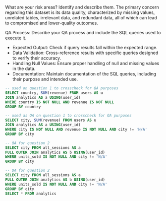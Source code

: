 What are your risk areas? Identify and describe them.
The primary concern regarding this dataset is its data quality, characterized by missing values, unrelated tables, irrelevant data, and redundant data, all of which can lead to compromised and lower-quality outcomes.


QA Process:
Describe your QA process and include the SQL queries used to execute it.

- Expected Output: Check if query results fall within the expected range.
- Data Validation: Cross-reference results with specific queries designed to verify their accuracy.
- Handling Null Values: Ensure proper handling of null and missing values in the data.
- Documentation: Maintain documentation of the SQL queries, including their purpose and intended use.

```SQL
-- used on question 1 to crosscheck for QA purposes
SELECT country, SUM(revenue) FROM users AS u
JOIN analytics AS a USING(user_id)
WHERE country IS NOT NULL AND revenue IS NOT NULL
GROUP BY country
```
```SQL
-- used as QA on question 1 to crosscheck for QA purposes
SELECT city, SUM(revenue) FROM users AS u
JOIN analytics AS a USING(user_id)
WHERE city IS NOT NULL AND revenue IS NOT NULL AND city != 'N/A'
GROUP BY city
```
```SQL
-- QA for question 2
SELECT city FROM all_sessions AS a
FULL OUTER JOIN analytics AS b USING(user_id)
WHERE units_sold IS NOT NULL AND city != 'N/A'
GROUP BY city
```
```SQL
-- QA for question 2
SELECT city FROM all_sessions AS a
FULL OUTER JOIN analytics AS b USING(user_id)
WHERE units_sold IS NOT NULL AND city != 'N/A'
GROUP BY city
SELECT * FROM analytics
```
